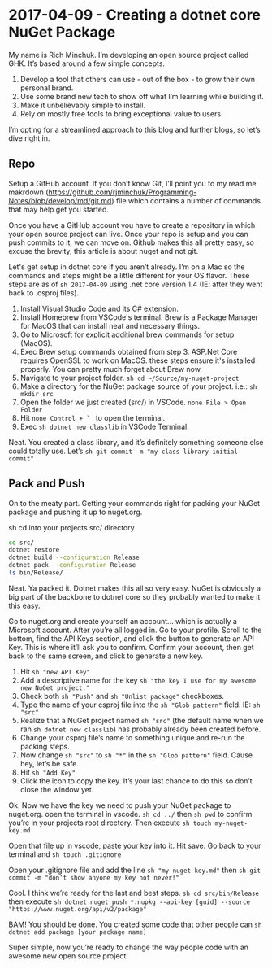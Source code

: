 # 2017-04-09 - Creating a dotnet core NuGet Package

My name is Rich Minchuk. I’m developing an open source project called GHK. It’s based around a few simple concepts. 

1. Develop a tool that others can use - out of the box - to grow their own personal brand.
2. Use some brand new tech to show off what I’m learning while building it.
3. Make it unbelievably simple to install.
4. Rely on mostly free tools to bring exceptional value to users.

I’m opting for a streamlined approach to this blog and further blogs, so let’s dive right in. 

## Repo

Setup a GitHub account. If you don’t know Git, I’ll point you to my read me makrdown (https://github.com/rjminchuk/Programming-Notes/blob/develop/md/git.md) file which contains a number of commands that may help get you started.

Once you have a GitHub account you have to create a repository in which your open source project can live. Once your repo is setup and you can push commits to it, we can move on. Github makes this all pretty easy, so excuse the brevity, this article is about nuget and not git.

Let's get setup in dotnet core if you aren’t already. I’m on a Mac so the commands and steps might be a little different for your OS flavor. These steps are as of `sh 2017-04-09` using .net core version 1.4 (IE: after they went back to .csproj files). 

1. Install Visual Studio Code and its C# extension.
2. Install Homebrew from VSCode's terminal. Brew is a Package Manager for MacOS that can install neat and necessary things.
3. Go to Microsoft for explicit additional brew commands for setup (MacOS).
4. Exec Brew setup commands obtained from step 3. ASP.Net Core requires OpenSSL to work on MacOS. these steps ensure it's installed properly. You can pretty much forget about Brew now.
5. Navigate to your project folder. `sh cd ~/Source/my-nuget-project`
6. Make a directory for the NuGet package source of your project. i.e.: `sh mkdir src`
7. Open the folder we just created (src/) in VSCode. `none File > Open Folder`
8. Hit ```none Control + ` ``` to open the terminal.
9. Exec `sh dotnet new classlib` in VSCode Terminal. 

Neat. You created a class library, and it’s definitely something someone else could totally use. Let’s `sh git commit -m "my class library initial commit"`

## Pack and Push

On to the meaty part. Getting your commands right for packing your NuGet package and pushing it up to nuget.org.

sh cd into your projects src/ directory

```sh 
cd src/
dotnet restore
dotnet build --configuration Release
dotnet pack --configuration Release
ls bin/Release/
```

Neat. Ya packed it. Dotnet makes this all so very easy. NuGet is obviously a big part of the backbone to dotnet core so they probably wanted to make it this easy.

Go to nuget.org and create yourself an account... which is actually a Microsoft account. After you’re all logged in. Go to your profile. Scroll to the bottom, find the API Keys section, and click the button to generate an API Key. This is where it’ll ask you to confirm. Confirm your account, then get back to the same screen, and click to generate a new key.

1. Hit `sh "new API Key"`
2. Add a descriptive name for the key `sh "the key I use for my awesome new NuGet project."`
3. Check both `sh "Push"` and `sh "Unlist package"` checkboxes. 
4. Type the name of your csproj file into the `sh "Glob pattern"` field. IE: `sh "src"`
5. Realize that a NuGet project named `sh "src"` (the default name when we ran `sh dotnet new classlib`) has probably already been created before.
6. Change your csproj file’s name to something unique and re-run the packing steps.
7. Now change `sh "src"` to  `sh "*"` in the `sh "Glob pattern"` field. Cause hey, let’s be safe.
8. Hit `sh "Add Key"`
9. Click the icon to copy the key. It’s your last chance to do this so don’t close the window yet.

Ok. Now we have the key we need to push your NuGet package to nuget.org. open the terminal in vscode. `sh cd ../` then `sh pwd` to confirm you’re in your projects root directory. Then execute `sh touch my-nuget-key.md` 

Open that file up in vscode, paste your key into it. Hit save. Go back to your terminal and `sh touch .gitignore`

Open your .gitignore file and add the line `sh "my-nuget-key.md"` then `sh git commit -m "don’t show anyone my key not never!"`

Cool. I think we’re ready for the last and best steps. `sh cd src/bin/Release` then execute `sh dotnet nuget push *.nupkg --api-key [guid] --source "https://www.nuget.org/api/v2/package"`

BAM! You should be done. You created some code that other people can `sh dotnet add package [your package name]`

Super simple, now you’re ready to change the way people code with an awesome new open source project!
